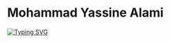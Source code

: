 <p align="center">
<h1>Mohammad Yassine Alami</h1>
</p>

<a href="https://git.io/typing-svg"><img src="https://readme-typing-svg.demolab.com?font=Fira+Code&pause=1000&random=false&width=435&lines=Code+Composer..+%E2%99%AA+%E2%8C%98;Cyber+Craftsman..+%E2%8D%9F%F0%9F%9B%A0" alt="Typing SVG" /></a>

</p>

<div></div>



<!--Code Composer and  Cyber Craftsman.. Code Connoisseur..Cybernetic Craftsman.. Cyber Sculptor ......Full-stack weaver,-->

<!--**`curious individual`**-->







<!--
**YassineAlami/YassineAlami** is a ✨ _special_ ✨ repository because its `README.md` (this file) appears on your GitHub profile.
-->
